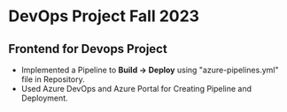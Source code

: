 # DevOps Project Fall 2023

## Frontend for Devops Project

- Implemented a Pipeline to **Build -> Deploy** using "azure-pipelines.yml" file in Repository.
- Used Azure DevOps and Azure Portal for Creating Pipeline and Deployment.
